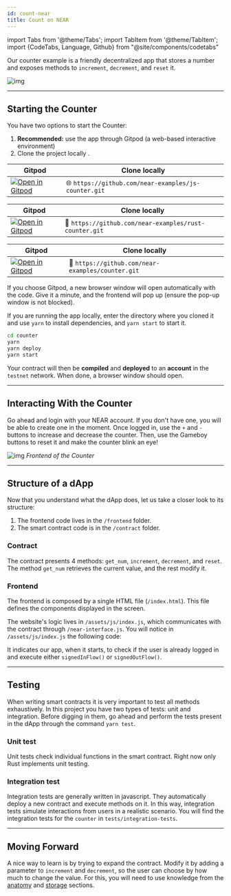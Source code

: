 ```yaml
---
id: count-near
title: Count on NEAR
---
```

import Tabs from '@theme/Tabs';
import TabItem from '@theme/TabItem';
import {CodeTabs, Language, Github} from "@site/components/codetabs"

Our counter example is a friendly decentralized app that stores a number and exposes methods to `increment`,
`decrement`, and `reset` it.

![img](/docs/assets/examples/count-on-near-banner.png)

---

## Starting the Counter
You have two options to start the Counter:
1. **Recommended:** use the app through Gitpod (a web-based interactive environment)
2. Clone the project locally .


<Tabs className="language-tabs" groupId="code-tabs">
  <TabItem value="🌐 JavaScript">

| Gitpod                                                                                                                                                            | Clone locally                                         |
| ----------------------------------------------------------------------------------------------------------------------------------------------------------------- | ----------------------------------------------------- |
| <a href="https://gitpod.io/#https://github.com/near-examples/js-counter.git"><img src="https://gitpod.io/button/open-in-gitpod.svg" alt="Open in Gitpod" /></a> | 🌐 `https://github.com/near-examples/js-counter.git` |

  </TabItem>

  <TabItem value="🦀 Rust">

| Gitpod                                                                                                                                                            | Clone locally                                         |
| ----------------------------------------------------------------------------------------------------------------------------------------------------------------- | ----------------------------------------------------- |
| <a href="https://gitpod.io/#https://github.com/near-examples/rust-counter.git"><img src="https://gitpod.io/button/open-in-gitpod.svg" alt="Open in Gitpod" /></a> | 🦀 `https://github.com/near-examples/rust-counter.git` |

  </TabItem>

  <TabItem value="🚀 AssemblyScript" >

| Gitpod                                                                                                                                                       | Clone locally                                    |
| ------------------------------------------------------------------------------------------------------------------------------------------------------------ | ------------------------------------------------ |
| <a href="https://gitpod.io/#https://github.com/near-examples/counter.git"><img src="https://gitpod.io/button/open-in-gitpod.svg" alt="Open in Gitpod" /></a> | 🚀 `https://github.com/near-examples/counter.git` |

  </TabItem>

</Tabs>

If you choose Gitpod, a new browser window will open automatically with the code. Give it a minute, and the frontend will pop up (ensure the pop-up window is not blocked).

If you are running the app locally, enter the directory where you cloned it and use `yarn` to install dependencies, and `yarn start` to start it.

```bash
cd counter
yarn
yarn deploy
yarn start
```
Your contract will then be **compiled** and **deployed** to an **account** in the `testnet` network. When done, a browser window should open.

---

## Interacting With the Counter
Go ahead and login with your NEAR account. If you don't have one, you will be able to create one in the moment. Once logged in, use the `+` and `-` buttons to increase and decrease the counter. Then, use the Gameboy buttons to reset it and make the counter blink an eye!

![img](/docs/assets/examples/count-on-near.png)
*Frontend of the Counter*

---

## Structure of a dApp

Now that you understand what the dApp does, let us take a closer look to its structure:

1. The frontend code lives in the `/frontend` folder.
2. The smart contract code is in the `/contract` folder.

### Contract
The contract presents 4 methods: `get_num`, `increment`, `decrement`, and `reset`. The method `get_num` retrieves the current value, and the rest modify it.

<CodeTabs>
  <Language value="🌐 JavaScript" language="ts">
    <Github fname="contract.ts" 
            url="https://github.com/near-examples/js-counter/blob/master/contract/src/contract.ts"
            start="3" end="29" />
  </Language>
  <Language value="🦀 Rust" language="rust">
    <Github fname="lib.rs"
            url="https://github.com/near-examples/rust-counter/blob/master/contract/src/lib.rs"
            start="5" end="36" />
  </Language>
  <Language value="🚀 AssemblyScript" language="ts">
    <Github fname="index.ts"
            url="https://github.com/near-examples/counter/blob/master/contract/assembly/index.ts"/>
  </Language>
</CodeTabs>

### Frontend
The frontend is composed by a single HTML file (`/index.html`). This file defines the components displayed in the screen.

The website's logic lives in `/assets/js/index.js`, which communicates with the contract through `/near-interface.js`. You will notice in `/assets/js/index.js` the following code:

<CodeTabs>
  <Language value="🌐 JavaScript" language="ts">
    <Github fname="index.js"
            url="https://github.com/near-examples/js-counter/blob/master/frontend/index.js"
            start="9" end="20" />            
  </Language>
</CodeTabs>

It indicates our app, when it starts, to check if the user is already logged in and execute either `signedInFlow()` or `signedOutFlow()`.

---

## Testing

When writing smart contracts it is very important to test all methods exhaustively. In this
project you have two types of tests: unit and integration. Before digging in them,
go ahead and perform the tests present in the dApp through the command `yarn test`.

### Unit test

Unit tests check individual functions in the smart contract. Right now only Rust implements unit testing. 

<CodeTabs>
  <Language value="🦀 Rust" language="rust">
    <Github fname="lib.rs"
            url="https://github.com/near-examples/rust-counter/blob/master/contract/src/lib.rs"
            start="48" end="69" />
  </Language>
  <Language value="🚀 AssemblyScript" language="ts">
    <Github fname="main.spec.ts"
            url="https://github.com/near-examples/counter/blob/master/contract/assembly/__tests__/main.spec.ts"
            start="5" end="44" />
  </Language>
</CodeTabs>

### Integration test

Integration tests are generally written in javascript. They automatically deploy a new
contract and execute methods on it. In this way, integration tests simulate interactions
from users in a realistic scenario. You will find the integration tests for the `counter`
in `tests/integration-tests`.

<CodeTabs>
  <Language value="🌐 JavaScript" language="ts">
    <Github fname="main.test.js"
            url="https://github.com/near-examples/js-counter/blob/master/integration-tests/src/main.ava.ts"
            start="37" end="61" />
  </Language>
</CodeTabs>

---

## Moving Forward

A nice way to learn is by trying to expand the contract. Modify it by adding a parameter to `increment` and `decrement`,
so the user can choose by how much to change the value. For this, you will need to use knowledge from the [anatomy](../../2.develop/contracts/anatomy.md)
and [storage](../../2.develop/contracts/storage.md) sections.
